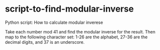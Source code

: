 # script-to-find-modular-inverse
Python script: How to calculate modular inverese 


Take each number mod 41 and find the modular inverse for the result. 
Then map to the following character set: 1-26 are the alphabet, 
27-36 are the decimal digits, and 37 is an underscore.
